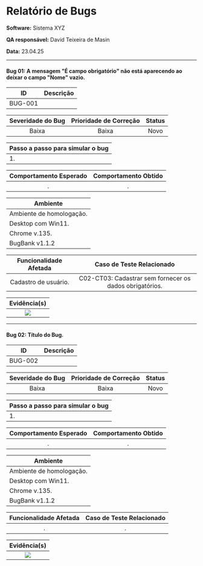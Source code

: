 # Relatório de Bugs

**Software:** Sistema XYZ

**QA responsável:** David Teixeira de Masin

**Data:** 23.04.25

---

#### Bug 01: A mensagem "É campo obrigatório" não está aparecendo ao deixar o campo "Nome" vazio.

| **ID**  | **Descrição** |
| ------- | ------------- |
| BUG-001 |               |

| **Severidade do Bug** | **Prioridade de Correção** | **Status** |
| :-------------------: | :------------------------: | :--------: |
|         Baixa         |           Baixa            |    Novo    |

| **Passo a passo para simular o bug** |
| ------------------------------------ |
| 1.                                   |

| **Comportamento Esperado** | **Comportamento Obtido** |
| :------------------------: | :----------------------: |
|             .              |            .             |

| **Ambiente**             |
| ------------------------ |
| Ambiente de homologação. |
| Desktop com Win11.       |
| Chrome v.135.            |
| BugBank v1.1.2           |

| **Funcionalidade Afetada** |              **Caso de Teste Relacionado**              |
| :------------------------: | :-----------------------------------------------------: |
|    Cadastro de usuário.    | C02-CT03: Cadastrar sem fornecer os dados obrigatórios. |

|  **Evidência(s)**   |
| :-----------------: |
| <img src=".medias"> |

---

#### Bug 02: Título do Bug.

| **ID**  | **Descrição** |
| ------- | ------------- |
| BUG-002 |               |

| **Severidade do Bug** | **Prioridade de Correção** | **Status** |
| :-------------------: | :------------------------: | :--------: |
|         Baixa         |           Baixa            |    Novo    |

| **Passo a passo para simular o bug** |
| ------------------------------------ |
| 1.                                   |

| **Comportamento Esperado** | **Comportamento Obtido** |
| :------------------------: | :----------------------: |
|             .              |            .             |

| **Ambiente**             |
| ------------------------ |
| Ambiente de homologação. |
| Desktop com Win11.       |
| Chrome v.135.            |
| BugBank v1.1.2           |

| **Funcionalidade Afetada** | **Caso de Teste Relacionado** |
| :------------------------: | :---------------------------: |
|             .              |               .               |

|  **Evidência(s)**   |
| :-----------------: |
| <img src=".medias"> |
